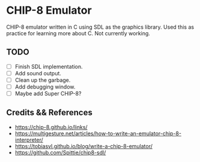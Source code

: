 # CHIP-8 Emulator

CHIP-8 emulator written in C using SDL as the graphics library. Used this as practice for learning more about C. Not currently working.

## TODO

- [ ] Finish SDL implementation.
- [ ] Add sound output.
- [ ] Clean up the garbage.
- [ ] Add debugging window.
- [ ] Maybe add Super CHIP-8?

## Credits && References

* https://chip-8.github.io/links/
* https://multigesture.net/articles/how-to-write-an-emulator-chip-8-interpreter/
* https://tobiasvl.github.io/blog/write-a-chip-8-emulator/
* https://github.com/Spittie/chip8-sdl/
